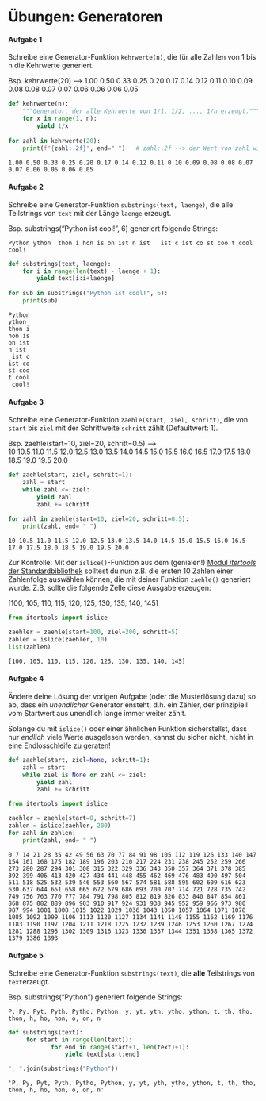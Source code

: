# Übungen: Generatoren


#### Aufgabe 1

Schreibe eine Generator-Funktion `kehrwerte(n)`, die für alle Zahlen von
1 bis n die Kehrwerte generiert.

Bsp. kehrwerte(20) –\> 1.00 0.50 0.33 0.25 0.20 0.17 0.14 0.12 0.11 0.10
0.09 0.08 0.08 0.07 0.07 0.06 0.06 0.06 0.05

``` python
def kehrwerte(n):
    """Generator, der alle Kehrwerte von 1/1, 1/2, ..., 1/n erzeugt."""
    for x in range(1, n):
        yield 1/x
        
for zahl in kehrwerte(20):
    print(f"{zahl:.2f}", end=" ")   # zahl:.2f --> der Wert von zahl wird auf 2 Nachkommastellen genau angezeigt
```

    1.00 0.50 0.33 0.25 0.20 0.17 0.14 0.12 0.11 0.10 0.09 0.08 0.08 0.07 0.07 0.06 0.06 0.06 0.05 

#### Aufgabe 2

Schreibe eine Generator-Funktion `substrings(text, laenge)`, die alle
Teilstrings von `text` mit der Länge `laenge` erzeugt.

Bsp. substrings(“Python ist cool!”, 6) generiert folgende Strings:

`Python ython  thon i hon is on ist n ist   ist c ist co st coo t cool  cool!`

``` python
def substrings(text, laenge):
    for i in range(len(text) - laenge + 1):
        yield text[i:i+laenge]
        
for sub in substrings("Python ist cool!", 6):
    print(sub)
```

    Python
    ython 
    thon i
    hon is
    on ist
    n ist 
     ist c
    ist co
    st coo
    t cool
     cool!

#### Aufgabe 3

Schreibe eine Generator-Funktion `zaehle(start, ziel, schritt)`, die von
`start` bis `ziel` mit der Schrittweite `schritt` zählt (Defaultwert:
1).

Bsp. zaehle(start=10, ziel=20, schritt=0.5) –\>  
10 10.5 11.0 11.5 12.0 12.5 13.0 13.5 14.0 14.5 15.0 15.5 16.0 16.5 17.0
17.5 18.0 18.5 19.0 19.5 20.0

``` python
def zaehle(start, ziel, schritt=1):
    zahl = start
    while zahl <= ziel:
        yield zahl
        zahl += schritt
        
for zahl in zaehle(start=10, ziel=20, schritt=0.5):
    print(zahl, end= " ")  
```

    10 10.5 11.0 11.5 12.0 12.5 13.0 13.5 14.0 14.5 15.0 15.5 16.0 16.5 17.0 17.5 18.0 18.5 19.0 19.5 20.0 

Zur Kontrolle: Mit der `islice()`-Funktion aus dem (genialen!) [Modul
*itertools* der
Standardbibliothek](https://docs.python.org/3/library/itertools.html)
solltest du nun z.B. die ersten 10 Zahlen einer Zahlenfolge auswählen
können, die mit deiner Funktion `zaehle()` generiert wurde. Z.B. sollte
die folgende Zelle diese Ausgabe erzeugen:

\[100, 105, 110, 115, 120, 125, 130, 135, 140, 145\]

``` python
from itertools import islice

zaehler = zaehle(start=100, ziel=200, schritt=5)
zahlen = islice(zaehler, 10)
list(zahlen)
```

    [100, 105, 110, 115, 120, 125, 130, 135, 140, 145]

#### Aufgabe 4

Ändere deine Lösung der vorigen Aufgabe (oder die Musterlösung dazu) so
ab, dass ein *unendlicher* Generator ensteht, d.h. ein Zähler, der
prinzipiell vom Startwert aus unendlich lange immer weiter zählt.

Solange du mit `islice()` oder einer ähnlichen Funktion sicherstellst,
dass nur *endlich* viele Werte ausgelesen werden, kannst du sicher
nicht, nicht in eine Endlosschleife zu geraten!

``` python
def zaehle(start, ziel=None, schritt=1):
    zahl = start
    while ziel is None or zahl <= ziel:
        yield zahl
        zahl += schritt

from itertools import islice

zaehler = zaehle(start=0, schritt=7)
zahlen = islice(zaehler, 200)
for zahl in zahlen:
    print(zahl, end= " ")   
```

    0 7 14 21 28 35 42 49 56 63 70 77 84 91 98 105 112 119 126 133 140 147 154 161 168 175 182 189 196 203 210 217 224 231 238 245 252 259 266 273 280 287 294 301 308 315 322 329 336 343 350 357 364 371 378 385 392 399 406 413 420 427 434 441 448 455 462 469 476 483 490 497 504 511 518 525 532 539 546 553 560 567 574 581 588 595 602 609 616 623 630 637 644 651 658 665 672 679 686 693 700 707 714 721 728 735 742 749 756 763 770 777 784 791 798 805 812 819 826 833 840 847 854 861 868 875 882 889 896 903 910 917 924 931 938 945 952 959 966 973 980 987 994 1001 1008 1015 1022 1029 1036 1043 1050 1057 1064 1071 1078 1085 1092 1099 1106 1113 1120 1127 1134 1141 1148 1155 1162 1169 1176 1183 1190 1197 1204 1211 1218 1225 1232 1239 1246 1253 1260 1267 1274 1281 1288 1295 1302 1309 1316 1323 1330 1337 1344 1351 1358 1365 1372 1379 1386 1393 

#### Aufgabe 5

Schreibe eine Generator-Funktion `substrings(text)`, die **alle**
Teilstrings von `text`erzeugt.

Bsp. substrings(“Python”) generiert folgende Strings:

`P, Py, Pyt, Pyth, Pytho, Python, y, yt, yth, ytho, ython, t, th, tho, thon, h, ho, hon, o, on, n`

``` python
def substrings(text):
     for start in range(len(text)):
            for end in range(start+1, len(text)+1):
                yield text[start:end]

", ".join(substrings("Python"))
```

    'P, Py, Pyt, Pyth, Pytho, Python, y, yt, yth, ytho, ython, t, th, tho, thon, h, ho, hon, o, on, n'
